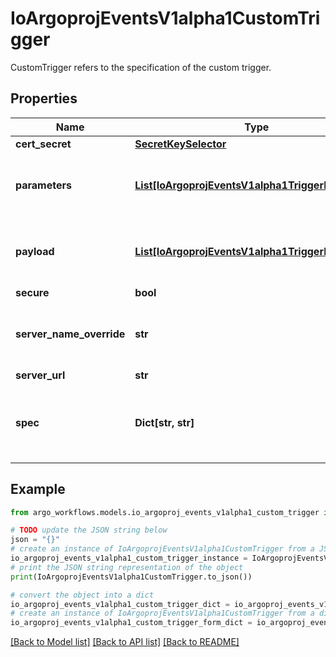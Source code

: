 # IoArgoprojEventsV1alpha1CustomTrigger

CustomTrigger refers to the specification of the custom trigger.

## Properties

Name | Type | Description | Notes
------------ | ------------- | ------------- | -------------
**cert_secret** | [**SecretKeySelector**](SecretKeySelector.md) |  | [optional] 
**parameters** | [**List[IoArgoprojEventsV1alpha1TriggerParameter]**](IoArgoprojEventsV1alpha1TriggerParameter.md) | Parameters is the list of parameters that is applied to resolved custom trigger trigger object. | [optional] 
**payload** | [**List[IoArgoprojEventsV1alpha1TriggerParameter]**](IoArgoprojEventsV1alpha1TriggerParameter.md) | Payload is the list of key-value extracted from an event payload to construct the request payload. | [optional] 
**secure** | **bool** |  | [optional] 
**server_name_override** | **str** | ServerNameOverride for the secure connection between sensor and custom trigger gRPC server. | [optional] 
**server_url** | **str** |  | [optional] 
**spec** | **Dict[str, str]** | Spec is the custom trigger resource specification that custom trigger gRPC server knows how to interpret. | [optional] 

## Example

```python
from argo_workflows.models.io_argoproj_events_v1alpha1_custom_trigger import IoArgoprojEventsV1alpha1CustomTrigger

# TODO update the JSON string below
json = "{}"
# create an instance of IoArgoprojEventsV1alpha1CustomTrigger from a JSON string
io_argoproj_events_v1alpha1_custom_trigger_instance = IoArgoprojEventsV1alpha1CustomTrigger.from_json(json)
# print the JSON string representation of the object
print(IoArgoprojEventsV1alpha1CustomTrigger.to_json())

# convert the object into a dict
io_argoproj_events_v1alpha1_custom_trigger_dict = io_argoproj_events_v1alpha1_custom_trigger_instance.to_dict()
# create an instance of IoArgoprojEventsV1alpha1CustomTrigger from a dict
io_argoproj_events_v1alpha1_custom_trigger_form_dict = io_argoproj_events_v1alpha1_custom_trigger.from_dict(io_argoproj_events_v1alpha1_custom_trigger_dict)
```
[[Back to Model list]](../README.md#documentation-for-models) [[Back to API list]](../README.md#documentation-for-api-endpoints) [[Back to README]](../README.md)


